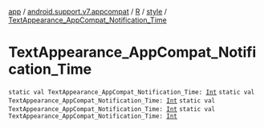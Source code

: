 [app](../../../index.md) / [android.support.v7.appcompat](../../index.md) / [R](../index.md) / [style](index.md) / [TextAppearance_AppCompat_Notification_Time](.)

# TextAppearance_AppCompat_Notification_Time

`static val TextAppearance_AppCompat_Notification_Time: `[`Int`](https://kotlinlang.org/api/latest/jvm/stdlib/kotlin/-int/index.html)
`static val TextAppearance_AppCompat_Notification_Time: `[`Int`](https://kotlinlang.org/api/latest/jvm/stdlib/kotlin/-int/index.html)
`static val TextAppearance_AppCompat_Notification_Time: `[`Int`](https://kotlinlang.org/api/latest/jvm/stdlib/kotlin/-int/index.html)
`static val TextAppearance_AppCompat_Notification_Time: `[`Int`](https://kotlinlang.org/api/latest/jvm/stdlib/kotlin/-int/index.html)